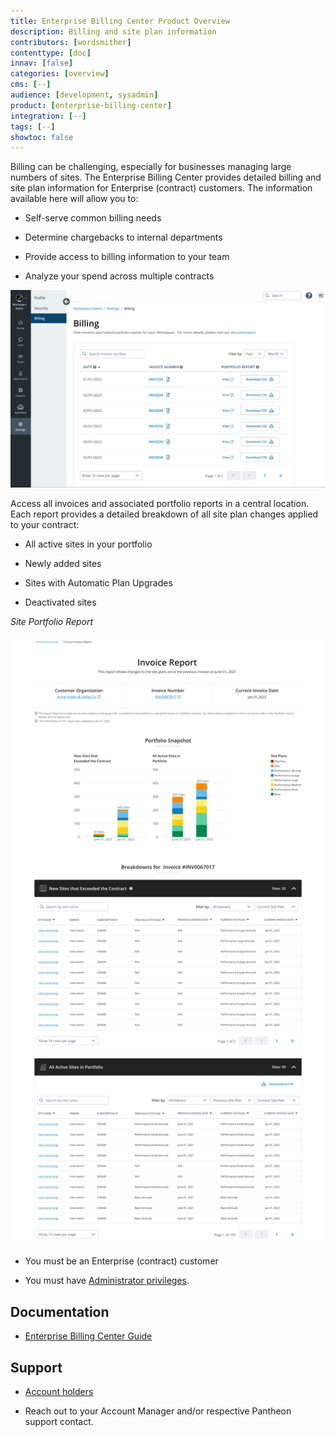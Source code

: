 ```yaml
---
title: Enterprise Billing Center Product Overview
description: Billing and site plan information
contributors: [wordsmither]
contenttype: [doc]
innav: [false]
categories: [overview]
cms: [--]
audience: [development, sysadmin]
product: [enterprise-billing-center]
integration: [--]
tags: [--]
showtoc: false
---
```


<TabList>

<Tab title="Overview" id="overview" active={true}>

Billing can be challenging, especially for businesses managing large numbers of sites. The Enterprise Billing Center provides detailed billing and site plan information for Enterprise (contract) customers.  The information available here will allow you to:

- Self-serve common billing needs

- Determine chargebacks to internal departments

- Provide access to billing information to your team

- Analyze your spend across multiple contracts

![Enterprise Billing Center](../images/enterprise-billing-center.png)

</Tab>

<Tab title="Features" id="features">

Access all invoices and associated portfolio reports in a central location.  Each report provides a detailed breakdown of all site plan changes applied to your contract:

- All active sites in your portfolio

- Newly added sites

- Sites with Automatic Plan Upgrades

- Deactivated sites

*Site Portfolio Report*

![Site Portfolio Charts](../images/enterprise-billing-center-invoice-report.jpg)


</Tab>

<Tab title="Requirements" id="requirements">

- You must be an Enterprise (contract) customer

- You must have [Administrator privileges](/guides/account-mgmt/workspace-sites-teams/teams#change-a-users-role).

</Tab>

<Tab title="Resources" id="resources">

## Documentation

- [Enterprise Billing Center Guide](/guides/enterprise-billing-center)

## Support

- [Account holders](https://dashboard.pantheon.io/workspace/ee3995c4-652e-44a0-b00b-0085e92d78da/support)

- Reach out to your Account Manager and/or respective Pantheon support contact.

</Tab>

</TabList>
